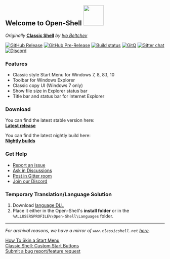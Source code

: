 ## Welcome to Open-Shell <img src="https://raw.githubusercontent.com/Open-Shell/Open-Shell-Menu/master/Src/Setup/OpenShell.ico" width="64">

*Originally* **[Classic Shell](http://www.classicshell.net)** *by [Ivo Beltchev](https://sourceforge.net/u/ibeltchev/profile/)*

[![GitHub Release](https://img.shields.io/github/release/Open-Shell/Open-Shell-Menu.svg)](https://github.com/Open-Shell/Open-Shell-Menu/releases/latest) [![GitHub Pre-Release](https://img.shields.io/github/release/Open-Shell/Open-Shell-Menu/all.svg)](https://github.com/Open-Shell/Open-Shell-Menu/releases) [![Build status](https://ci.appveyor.com/api/projects/status/2wj5x5qoypfjj0tr/branch/master?svg=true)](https://ci.appveyor.com/project/passionate-coder/open-shell-menu/branch/master) [![GitQ](https://gitq.com/badge.svg)](https://gitq.com/passionate-coder/Classic-Start) [![Gitter chat](https://img.shields.io/gitter/room/badges/shields.svg?color=lightseagreen)](https://gitter.im/open-shell/Lobby) [![Discord](https://img.shields.io/discord/757701054782636082?color=mediumslateblue&label=Discord&logo=discord&logoColor=white)](https://discord.gg/7H6arr5)

### Features
- Classic style Start Menu for Windows 7, 8, 8.1, 10
- Toolbar for Windows Explorer
- Classic copy UI (Windows 7 only)
- Show file size in Explorer status bar
- Title bar and status bar for Internet Explorer

### Download
You can find the latest stable version here:  
__[Latest release](https://github.com/Open-Shell/Open-Shell-Menu/releases/latest)__

You can find the latest nightly build here:  
__[Nightly builds](https://github.com/Open-Shell/Open-Shell-Menu/releases)__

### Get Help
 - [Report an issue](https://github.com/Open-Shell/Open-Shell-Menu/issues)  
 - [Ask in Discussions](https://github.com/Open-Shell/Open-Shell-Menu/discussions)  
 - [Post in Gitter room](https://gitter.im/Open-Shell)  
 - [Join our Discord](https://discord.gg/7H6arr5)

### Temporary Translation/Language Solution 
1. Download [language DLL](https://coddec.github.io/Classic-Shell/www.classicshell.net/translations/index.html)  
2. Place it either in the Open-Shell's __install folder__ or in the `%ALLUSERSPROFILE%\Open-Shell\Languages` folder.

---

*For archival reasons, we have a mirror of `www.classicshell.net` [here](https://coddec.github.io/Classic-Shell/www.classicshell.net/).*

[How To Skin a Start Menu](https://coddec.github.io/Classic-Shell/www.classicshell.net/tutorials/skintutorial.html)  
[Classic Shell: Custom Start Buttons](https://coddec.github.io/Classic-Shell/www.classicshell.net/tutorials/buttontutorial.html)  
[Submit a bug report/feature request](https://github.com/Open-Shell/Open-Shell-Menu/issues)  

